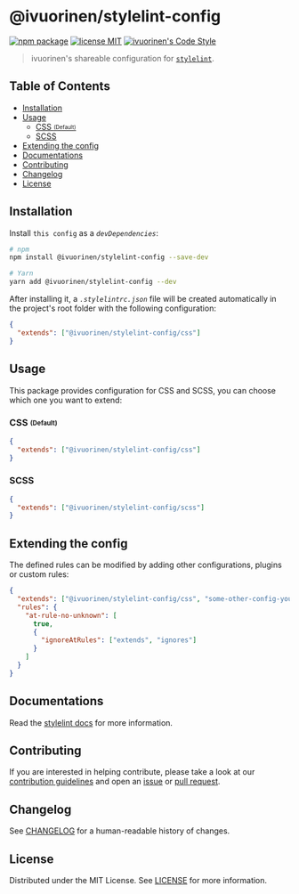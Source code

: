 # @ivuorinen/stylelint-config <!-- omit in toc -->

[![npm package][npm-badge]][npm-link] [![license MIT][license-badge]][license-link] [![ivuorinen's Code Style][style-badge]][style-link]

> ivuorinen's shareable configuration for [`stylelint`][stylelint-link].

## Table of Contents <!-- omit in toc -->

- [Installation](#installation)
- [Usage](#usage)
  - [CSS <sub><sup>(Default)</sup></sub>](#css-subsupdefaultsupsub)
  - [SCSS](#scss)
- [Extending the config](#extending-the-config)
- [Documentations](#documentations)
- [Contributing](#contributing)
- [Changelog](#changelog)
- [License](#license)

## Installation

Install `this config` as a _`devDependencies`_:

```sh
# npm
npm install @ivuorinen/stylelint-config --save-dev

# Yarn
yarn add @ivuorinen/stylelint-config --dev
```

After installing it, a _`.stylelintrc.json`_ file will be created automatically in the project's root folder with the following configuration:

```json
{
  "extends": ["@ivuorinen/stylelint-config/css"]
}
```

## Usage

This package provides configuration for CSS and SCSS, you can choose which one you want to extend:

### CSS <sub><sup>(Default)</sup></sub>

```json
{
  "extends": ["@ivuorinen/stylelint-config/css"]
}
```

### SCSS

```json
{
  "extends": ["@ivuorinen/stylelint-config/scss"]
}
```

## Extending the config

The defined rules can be modified by adding other configurations, plugins or custom rules:

```json
{
  "extends": ["@ivuorinen/stylelint-config/css", "some-other-config-you-use"],
  "rules": {
    "at-rule-no-unknown": [
      true,
      {
        "ignoreAtRules": ["extends", "ignores"]
      }
    ]
  }
}
```

## Documentations

Read the [stylelint docs][stylelint-docs-link] for more information.

## Contributing

If you are interested in helping contribute, please take a look at our [contribution guidelines][contributing-link] and open an [issue][issue-link] or [pull request][pull-request-link].

## Changelog

See [CHANGELOG][changelog-link] for a human-readable history of changes.

## License

Distributed under the MIT License. See [LICENSE][license-link] for more information.

[changelog-link]: ./CHANGELOG.md
[stylelint-docs-link]: https://stylelint.io
[stylelint-link]: https://github.com/stylelint/stylelint
[contributing-link]: https://github.com/ivuorinen/.github/blob/main/CONTRIBUTING.md
[issue-link]: https://github.com/ivuorinen/base-configs/issues
[license-badge]: https://img.shields.io/github/license/ivuorinen/base-configs?style=flat-square&labelColor=292a44&color=663399
[license-link]: ./LICENSE
[npm-badge]: https://img.shields.io/npm/v/@ivuorinen/stylelint-config?style=flat-square&labelColor=292a44&color=663399
[npm-link]: https://www.npmjs.com/package/@ivuorinen/stylelint-config
[pull-request-link]: https://github.com/ivuorinen/base-configs/pulls
[style-badge]: https://img.shields.io/badge/code_style-ivuorinen%E2%80%99s-663399.svg?labelColor=292a44&style=flat-square
[style-link]: https://github.com/ivuorinen/base-configs
